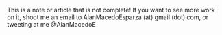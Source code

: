 This is a note or article that is not complete! If you want to see more work on it, shoot me an email to AlanMacedoEsparza (at) gmail (dot) com, or tweeting at me @AlanMacedoE